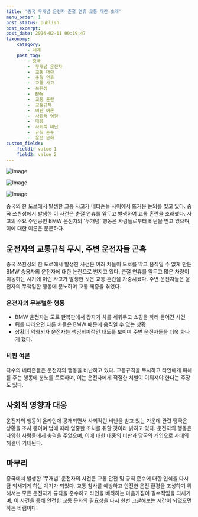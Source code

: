 ```yaml
---
title: '중국 무개념 운전자 춘절 연휴 교통 대란 초래'
menu_order: 1
post_status: publish
post_excerpt: 
post_date: 2024-02-11 00:19:47
taxonomy:
    category:
        - 세계
    post_tag:
        - 중국
        -  무개념 운전자
        -  교통 대란
        -  춘절 연휴
        -  교통 사고
        -  쓰촨성
        -  BMW
        -  교통 혼란
        -  교통규칙
        -  비판 여론
        -  사회적 영향
        -  대응
        -  사회적 비난
        -  규칙 준수
        -  운전 문화
custom_fields:
    field1: value 1
    field2: value 2
---
```


![Image](https://imgnews.pstatic.net/image/018/2024/02/10/0005671220_001_20240210092903017.jpg?type=w647)

![Image](https://imgnews.pstatic.net/image/018/2024/02/10/0005671220_002_20240210092903035.jpg?type=w647)

![Image](https://imgnews.pstatic.net/image/018/2024/02/10/0005671220_003_20240210092903047.jpg?type=w647)

중국의 한 도로에서 발생한 교통 사고가 네티즌들 사이에서 뜨거운 논의를 빚고 있다. 중국 쓰촨성에서 발생한 이 사건은 춘절 연휴를 앞두고 발생하여 교통 혼란을 초래했다. 사고의 주요 주인공인 BMW 운전자의 '무개념' 행동은 사람들로부터 비난을 받고 있으며, 이에 대한 여론은 분분하다.
## 운전자의 교통규칙 무시, 주변 운전자들 곤혹
중국 쓰촨성의 한 도로에서 발생한 사건은 여러 차들이 도로를 막고 움직일 수 없게 만든 BMW 승용차의 운전자에 대한 논란으로 번지고 있다. 춘절 연휴를 앞두고 많은 차량이 이동하는 시기에 이런 사고가 발생한 것은 교통 혼란을 가중시켰다. 주변 운전자들은 운전자의 무책임한 행동에 분노하며 교통 체증을 겪었다.
### 운전자의 무분별한 행동
- BMW 운전자는 도로 한복판에서 갑자기 차를 세워두고 쇼핑을 하러 들어간 사건
- 뒤를 따라오던 다른 차들은 BMW 때문에 움직일 수 없는 상황
- 상황이 악화되자 운전자는 책임회피적인 태도를 보이며 주변 운전자들을 더욱 화나게 했다.
### 비판 여론
다수의 네티즌들은 운전자의 행동을 비난하고 있다. 교통규칙을 무시하고 타인에게 피해를 주는 행동에 분노를 토로하며, 이는 운전자에게 적절한 처벌이 이뤄져야 한다는 주장도 있다.
## 사회적 영향과 대응
운전자의 행동이 온라인에 공개되면서 사회적인 비난을 받고 있는 가운데 관련 당국은 상황을 조사 중이며 법에 따라 엄중한 조치를 취할 것이라 밝히고 있다. 운전자의 행동은 다양한 사람들에게 충격을 주었으며, 이에 대한 대중의 비판과 당국의 개입으로 사태의 해결이 기대된다.
## 마무리
중국에서 발생한 '무개념' 운전자의 사건은 교통 안전 및 규칙 준수에 대한 인식을 다시금 되새기게 하는 계기가 되었다. 교통 참사를 예방하고 안전한 운전 환경을 조성하기 위해서는 모든 운전자가 규칙을 준수하고 타인을 배려하는 마음가짐이 필수적임을 되새기며, 이 사건을 통해 안전한 교통 문화의 필요성을 다시 한번 고찰해보는 시간이 되었으면 하는 바램이다.
